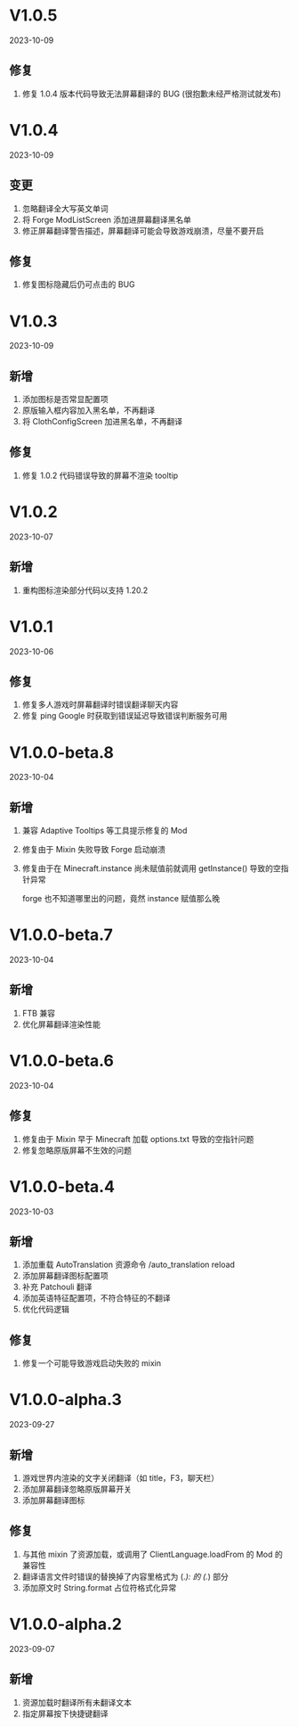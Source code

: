 # V1.0.5

2023-10-09

## 修复

1. 修复 1.0.4 版本代码导致无法屏幕翻译的 BUG (很抱歉未经严格测试就发布)

# V1.0.4

2023-10-09

## 变更

1. 忽略翻译全大写英文单词
2. 将 Forge ModListScreen 添加进屏幕翻译黑名单
3. 修正屏幕翻译警告描述，屏幕翻译可能会导致游戏崩溃，尽量不要开启

## 修复

1. 修复图标隐藏后仍可点击的 BUG

# V1.0.3

2023-10-09

## 新增

1. 添加图标是否常显配置项
2. 原版输入框内容加入黑名单，不再翻译
3. 将 ClothConfigScreen 加进黑名单，不再翻译

## 修复

1. 修复 1.0.2 代码错误导致的屏幕不渲染 tooltip

# V1.0.2

2023-10-07

## 新增

1. 重构图标渲染部分代码以支持 1.20.2

# V1.0.1

2023-10-06

## 修复

1. 修复多人游戏时屏幕翻译时错误翻译聊天内容
2. 修复 ping Google 时获取到错误延迟导致错误判断服务可用

# V1.0.0-beta.8

2023-10-04

## 新增

1. 兼容 Adaptive Tooltips 等工具提示修复的 Mod
2. 修复由于 Mixin 失败导致 Forge 启动崩溃
3. 修复由于在 Minecraft.instance 尚未赋值前就调用 getInstance() 导致的空指针异常

   forge 也不知道哪里出的问题，竟然 instance 赋值那么晚

# V1.0.0-beta.7

2023-10-04

## 新增

1. FTB 兼容
2. 优化屏幕翻译渲染性能

# V1.0.0-beta.6

2023-10-04

## 修复

1. 修复由于 Mixin 早于 Minecraft 加载 options.txt 导致的空指针问题
2. 修复忽略原版屏幕不生效的问题

# V1.0.0-beta.4

2023-10-03

## 新增

1. 添加重载 AutoTranslation 资源命令 /auto_translation reload
2. 添加屏幕翻译图标配置项
3. 补充 Patchouli 翻译
4. 添加英语特征配置项，不符合特征的不翻译
5. 优化代码逻辑

## 修复

1. 修复一个可能导致游戏启动失败的 mixin

# V1.0.0-alpha.3

2023-09-27

## 新增

1. 游戏世界内渲染的文字关闭翻译（如 title，F3，聊天栏）
2. 添加屏幕翻译忽略原版屏幕开关
3. 添加屏幕翻译图标

## 修复

1. 与其他 mixin 了资源加载，或调用了 ClientLanguage.loadFrom 的 Mod 的兼容性
2. 翻译语言文件时错误的替换掉了内容里格式为 (.*): 的 (.*) 部分
3. 添加原文时 String.format 占位符格式化异常

# V1.0.0-alpha.2

2023-09-07

## 新增

1. 资源加载时翻译所有未翻译文本
2. 指定屏幕按下快捷键翻译
